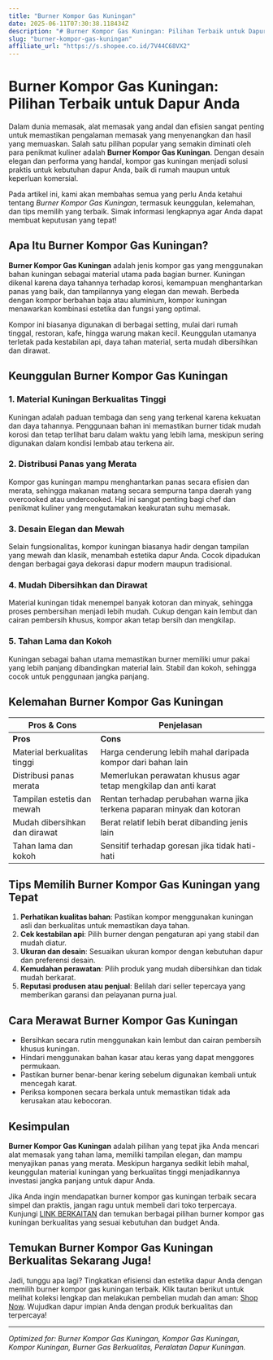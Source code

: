 ```yaml
---
title: "Burner Kompor Gas Kuningan"
date: 2025-06-11T07:30:38.118434Z
description: "# Burner Kompor Gas Kuningan: Pilihan Terbaik untuk Dapur Anda..."
slug: "burner-kompor-gas-kuningan"
affiliate_url: "https://s.shopee.co.id/7V44C68VX2"
---
```

# Burner Kompor Gas Kuningan: Pilihan Terbaik untuk Dapur Anda

Dalam dunia memasak, alat memasak yang andal dan efisien sangat penting untuk memastikan pengalaman memasak yang menyenangkan dan hasil yang memuaskan. Salah satu pilihan popular yang semakin diminati oleh para penikmat kuliner adalah **Burner Kompor Gas Kuningan**. Dengan desain elegan dan performa yang handal, kompor gas kuningan menjadi solusi praktis untuk kebutuhan dapur Anda, baik di rumah maupun untuk keperluan komersial.

Pada artikel ini, kami akan membahas semua yang perlu Anda ketahui tentang *Burner Kompor Gas Kuningan*, termasuk keunggulan, kelemahan, dan tips memilih yang terbaik. Simak informasi lengkapnya agar Anda dapat membuat keputusan yang tepat!

## Apa Itu Burner Kompor Gas Kuningan?

**Burner Kompor Gas Kuningan** adalah jenis kompor gas yang menggunakan bahan kuningan sebagai material utama pada bagian burner. Kuningan dikenal karena daya tahannya terhadap korosi, kemampuan menghantarkan panas yang baik, dan tampilannya yang elegan dan mewah. Berbeda dengan kompor berbahan baja atau aluminium, kompor kuningan menawarkan kombinasi estetika dan fungsi yang optimal.

Kompor ini biasanya digunakan di berbagai setting, mulai dari rumah tinggal, restoran, kafe, hingga warung makan kecil. Keunggulan utamanya terletak pada kestabilan api, daya tahan material, serta mudah dibersihkan dan dirawat.

## Keunggulan Burner Kompor Gas Kuningan

### 1. Material Kuningan Berkualitas Tinggi
Kuningan adalah paduan tembaga dan seng yang terkenal karena kekuatan dan daya tahannya. Penggunaan bahan ini memastikan burner tidak mudah korosi dan tetap terlihat baru dalam waktu yang lebih lama, meskipun sering digunakan dalam kondisi lembab atau terkena air.

### 2. Distribusi Panas yang Merata
Kompor gas kuningan mampu menghantarkan panas secara efisien dan merata, sehingga makanan matang secara sempurna tanpa daerah yang overcooked atau undercooked. Hal ini sangat penting bagi chef dan penikmat kuliner yang mengutamakan keakuratan suhu memasak.

### 3. Desain Elegan dan Mewah
Selain fungsionalitas, kompor kuningan biasanya hadir dengan tampilan yang mewah dan klasik, menambah estetika dapur Anda. Cocok dipadukan dengan berbagai gaya dekorasi dapur modern maupun tradisional.

### 4. Mudah Dibersihkan dan Dirawat
Material kuningan tidak menempel banyak kotoran dan minyak, sehingga proses pembersihan menjadi lebih mudah. Cukup dengan kain lembut dan cairan pembersih khusus, kompor akan tetap bersih dan mengkilap.

### 5. Tahan Lama dan Kokoh
Kuningan sebagai bahan utama memastikan burner memiliki umur pakai yang lebih panjang dibandingkan material lain. Stabil dan kokoh, sehingga cocok untuk penggunaan jangka panjang.

## Kelemahan Burner Kompor Gas Kuningan

| Pros & Cons                         | Penjelasan                                                      |
|-------------------------------------|----------------------------------------------------------------|
| **Pros**                          | **Cons**                                                          |
| Material berkualitas tinggi        | Harga cenderung lebih mahal daripada kompor dari bahan lain      |
| Distribusi panas merata            | Memerlukan perawatan khusus agar tetap mengkilap dan anti karat   |
| Tampilan estetis dan mewah        | Rentan terhadap perubahan warna jika terkena paparan minyak dan kotoran |
| Mudah dibersihkan dan dirawat     | Berat relatif lebih berat dibanding jenis lain                     |
| Tahan lama dan kokoh               | Sensitif terhadap goresan jika tidak hati-hati                      |

## Tips Memilih Burner Kompor Gas Kuningan yang Tepat

1. **Perhatikan kualitas bahan**: Pastikan kompor menggunakan kuningan asli dan berkualitas untuk memastikan daya tahan.
2. **Cek kestabilan api**: Pilih burner dengan pengaturan api yang stabil dan mudah diatur.
3. **Ukuran dan desain**: Sesuaikan ukuran kompor dengan kebutuhan dapur dan preferensi desain.
4. **Kemudahan perawatan**: Pilih produk yang mudah dibersihkan dan tidak mudah berkarat.
5. **Reputasi produsen atau penjual**: Belilah dari seller tepercaya yang memberikan garansi dan pelayanan purna jual.

## Cara Merawat Burner Kompor Gas Kuningan

- Bersihkan secara rutin menggunakan kain lembut dan cairan pembersih khusus kuningan.
- Hindari menggunakan bahan kasar atau keras yang dapat menggores permukaan.
- Pastikan burner benar-benar kering sebelum digunakan kembali untuk mencegah karat.
- Periksa komponen secara berkala untuk memastikan tidak ada kerusakan atau kebocoran.

## Kesimpulan

**Burner Kompor Gas Kuningan** adalah pilihan yang tepat jika Anda mencari alat memasak yang tahan lama, memiliki tampilan elegan, dan mampu menyajikan panas yang merata. Meskipun harganya sedikit lebih mahal, keunggulan material kuningan yang berkualitas tinggi menjadikannya investasi jangka panjang untuk dapur Anda.

Jika Anda ingin mendapatkan burner kompor gas kuningan terbaik secara simpel dan praktis, jangan ragu untuk membeli dari toko terpercaya. Kunjungi [LINK BERKAITAN](https://s.shopee.co.id/7V44C68VX2) dan temukan berbagai pilihan burner kompor gas kuningan berkualitas yang sesuai kebutuhan dan budget Anda.

## Temukan Burner Kompor Gas Kuningan Berkualitas Sekarang Juga!

Jadi, tunggu apa lagi? Tingkatkan efisiensi dan estetika dapur Anda dengan memilih burner kompor gas kuningan terbaik. Klik tautan berikut untuk melihat koleksi lengkap dan melakukan pembelian mudah dan aman: [Shop Now](https://s.shopee.co.id/7V44C68VX2). Wujudkan dapur impian Anda dengan produk berkualitas dan terpercaya!

---

*Optimized for: Burner Kompor Gas Kuningan, Kompor Gas Kuningan, Kompor Kuningan, Burner Gas Berkualitas, Peralatan Dapur Kuningan.*